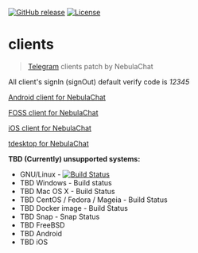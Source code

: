 [![GitHub release](https://img.shields.io/github/release/nebula-chat-fork/clients.svg?label=latest%20release)](https://github.com/nebula-chat-fork/clients/releases/latest)
[![License](https://img.shields.io/github/license/nebula-chat-fork/clients.svg)](https://github.com/nebula-chat-fork/clients/blob/master/LICENSE)

# clients
> [Telegram](https://telegram.org) clients patch by NebulaChat

All client's signIn (signOut) default verify code is *12345*

[Android client for NebulaChat](Telegram-Android) 

[FOSS client for NebulaChat](Telegram-FOSS)

[iOS client for NebulaChat](Telegram-iOS)

[tdesktop for NebulaChat](tdesktop)

**TBD (Currently) unsupported systems:**

* GNU/Linux - [![Build Status](https://travis-ci.com/nebula-chat-fork/clients.svg?branch=master)](https://travis-ci.com/nebula-chat-fork/clients)
* TBD Windows - Build status
* TBD Mac OS X - Build Status
* TBD CentOS / Fedora / Mageia - Build Status
* TBD Docker image - Build Status
* TBD Snap - Snap Status
* TBD FreeBSD
* TBD Android
* TBD iOS
